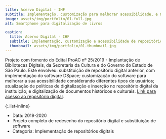 ```yaml
---
title: Acervo Digital - IHF
subtitle: Implementação, customização para melhorar acessibilidade, e manutenção de repositório digital da instituição, utilizando o software DSpace.
image: assets/img/portfolio/01-full.jpg
alt: Smartphone para digitalização de livros

caption:
  title: Acervo Digital - IHF
  subtitle: Implementação, customização e acessibilidade de repositório digital
  thumbnail: assets/img/portfolio/01-thumbnail.jpg
---
```

Projeto com fomento do Edital ProAC nº 25/2019 - Implantação de Bibliotecas Digitais, da Secretaria da Cultura e do Governo do Estado de São Paulo. Este envolveu: substituição de repositório digital anterior, com implementação do software DSpace; customização do software para melhorar a sua acessibilidade considerando diferentes tipos de usuários; atualização de políticas de digitalização e inserção no repositório digital da instituição; e digitalização de documentos históricos e culturais. <a href="http://13.82.108.85:8080/jspui/">Link para acesso ao repositório digital</a>.

{:.list-inline}
- Data: 2019-2020
- Projeto completo de redesenho do repositório digital e substituição de software
- Categoria: Implementação de repositórios digitais